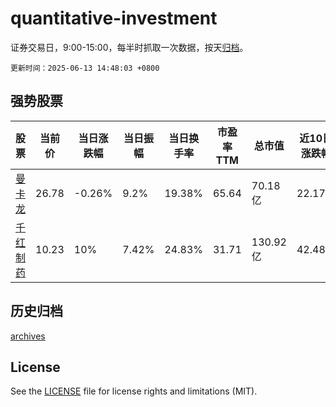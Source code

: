 # quantitative-investment

证券交易日，9:00-15:00，每半时抓取一次数据，按天[归档](archives)。

`更新时间：2025-06-13 14:48:03 +0800`

## 强势股票

|股票|当前价|当日涨跌幅|当日振幅|当日换手率|市盈率TTM|总市值|近10日涨跌幅|
|----|----|----|----|----|----|----|----|
|[曼卡龙](https://xueqiu.com/S/SZ300945)|26.78|-0.26%|9.2%|19.38%|65.64|70.18亿|22.17%|
|[千红制药](https://xueqiu.com/S/SZ002550)|10.23|10%|7.42%|24.83%|31.71|130.92亿|42.48%|

## 历史归档

[archives](archives)

## License

See the [LICENSE](LICENSE) file for license rights and limitations (MIT).